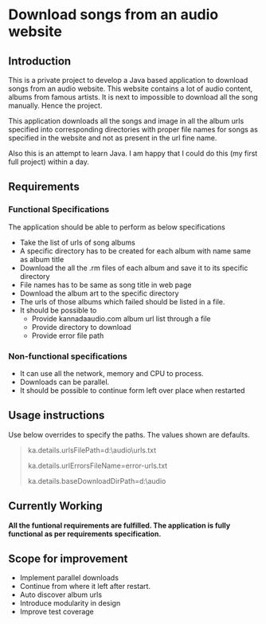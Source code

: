 # Download songs from an audio website
## Introduction
This is a private project to develop a Java based application to download songs from an audio website. 
This website contains a lot of audio content, albums from famous artists.
It is next to impossible to download all the song manually. Hence the project. 

This application downloads all the songs and image in all the album urls specified into 
corresponding directories with proper file names for songs as specified in the website 
and not as present in the url fine name.

Also this is an attempt to learn Java. I am happy that I could do this (my first full project) within a day.
## Requirements
### Functional Specifications
The application should be able to perform as below specifications
- Take the list of urls of song albums
- A specific directory has to be created for each album with name same as album title
- Download the all the .rm files of each album and save it to its specific directory
- File names has to be same as song title in web page
- Download the album art to the specific directory
- The urls of those albums which failed should be listed in a file.
- It should be possible to
    - Provide kannadaaudio.com album url list through a file
    - Provide directory to download
    - Provide error file path
    
### Non-functional specifications
- It can use all the network, memory and CPU to process.
- Downloads can be parallel.
- It should be possible to continue form left over place when restarted


## Usage instructions
Use below overrides to specify the paths. The values shown are defaults.

> ka.details.urlsFilePath=d:\\audio\\urls.txt
> 
> ka.details.urlErrorsFileName=error-urls.txt
> 
> ka.details.baseDownloadDirPath=d:\\audio

## Currently Working
**All the funtional requirements are fulfilled. The application is fully functional as per requirements specification.**

## Scope for improvement
- Implement parallel downloads
- Continue from where it left after restart.
- Auto discover album urls
- Introduce modularity in design
- Improve test coverage


